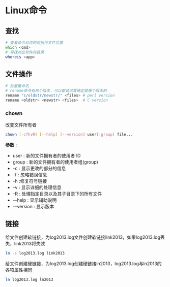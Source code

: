 # Linux命令

## 查找

```zsh
# 查看命令对应的可执行文件位置
which <cmd>
# 寻找对应软件的目录
whereis <app>
```

## 文件操作

```zsh
# 批量重命名
# rename命令有两个版本，可以都试试看确定是哪个版本的
rename "s/oldstr/newstr/" <files> # perl version
rename <oldstr> <newstr> <files>  # C version
```

### chown

改变文件所有者

```bash
chown [-cfhvR] [--help] [--version] user[:group] file...
```

**参数** :

- user : 新的文件拥有者的使用者 ID
- group : 新的文件拥有者的使用者组(group)
- -c : 显示更改的部分的信息
- -f : 忽略错误信息
- -h :修复符号链接
- -v : 显示详细的处理信息
- -R : 处理指定目录以及其子目录下的所有文件
- --help : 显示辅助说明
- --version : 显示版本

## 链接

给文件创建软链接，为log2013.log文件创建软链接link2013，如果log2013.log丢失，link2013将失效

```zsh
ln -s log2013.log link2013
```

给文件创建硬链接，为log2013.log创建硬链接ln2013，log2013.log与ln2013的各项属性相同

```zsh
ln log2013.log ln2013
```

